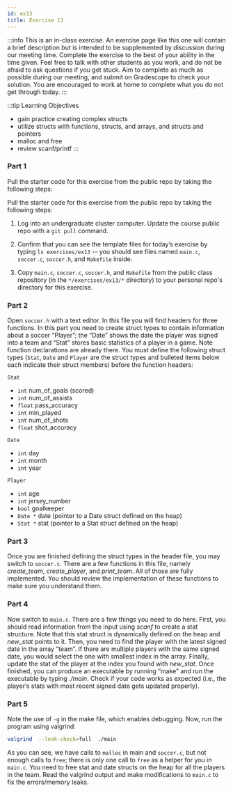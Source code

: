 ```yaml
---
id: ex13
title: Exercise 13
---
```



:::info
This is an in-class exercise. An exercise page like this one will contain a brief description but is intended to be supplemented by discussion during our meeting time. Complete the exercise to the best of your ability in the time given. Feel free to talk with other students as you work, and do not be afraid to ask questions if you get stuck. Aim to complete as much as possible during our meeting, and submit on Gradescope to check your solution. You are encouraged to work at home to complete what you do not get through today.
:::

:::tip Learning Objectives
* gain practice creating complex structs
* utilize structs with functions, structs, and arrays, and structs and pointers
* malloc and free
* review scanf/printf
:::

### Part 1
Pull the starter code for this exercise from the public repo by taking the following steps:

Pull the starter code for this exercise from the public repo by taking the following steps:

1.	Log into an undergraduate cluster computer. Update the course public repo with a `git pull` command.

2.	Confirm that you can see the template files for today’s exercise by typing 
`ls exercises/ex13` -- you should see files named `main.c`, `soccer.c`, `soccer.h`, and `Makefile` inside.

4.	Copy `main.c`, `soccer.c`, `soccer.h`, and `Makefile` from the public class repository (in the `*/exercises/ex13/*` directory) to your personal repo's directory for this exercise.
  
### Part 2
Open `soccer.h` with a text editor. In this file you will find headers for three functions. In this part you need to create struct types to contain information about a soccer “Player”; the “Date” shows the date the player was signed into a team and “Stat” stores basic statistics of a player in a game. Note function declarations are already there. You must define the following struct types (`Stat`, `Date` and `Player` are the struct types and bulleted items below each indicate their struct members) before the function headers: 

`Stat` 
*	`int` num_of_goals (scored)
*	`int` num_of_assists
*	`float` pass_accuracy
*	`int` min_played
*	`int` num_of_shots
*	`float` shot_accuracy

`Date`
*	`int` day
*	`int` month
*	`int` year
	
`Player`
*	`int` age
*	`int` jersey_number
*	`bool` goalkeeper
*	`Date *` date  (pointer to a Date struct defined on the heap)
*	`Stat *` stat  (pointer to a Stat struct defined on the heap)

### Part 3
Once you are finished defining the struct types in the header file, you may switch to `soccer.c`. There are a few functions in this file, namely *create_team*, *create_player*, and *print_team*. All of those are fully implemented. You should review the implementation of these functions to make sure you understand them.

### Part 4
Now switch to `main.c`. There are a few things you need to do here. First, you should read information from the input using *scanf* to create a stat structure. Note that this stat struct is dynamically defined on the heap and *new_stat* points to it. Then, you need to find the player with the latest signed date in the array “team”. If there are multiple players with the same signed date, you would select the one with smallest index in the array. Finally, update the stat of the player at the index you found with *new_stat*. Once finished, you can produce an executable by running “make” and run the executable by typing *./main*. Check if your code works as expected (i.e., the player’s stats with most recent signed date gets updated properly). 

### Part 5
Note the use of `-g` in the make file, which enables debugging.  Now, run the program using valgrind:

```bash
valgrind  --leak-check=full  ./main
```

As you can see, we have calls to `malloc` in main and `soccer.c`, but not enough calls to `free`; there is only one call to `free` as a helper for you in `main.c`. You need to free stat and date structs on the heap for all the players in the team. Read the valgrind output and make modifications to `main.c` to fix the errors/memory leaks.



